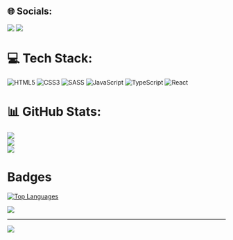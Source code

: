 
## 🌐 Socials:
[![](https://img.shields.io/badge/Instagram-%23E4405F.svg?style=for-the-badge&logo=Instagram&logoColor=white)](https://instagram.com/r10t_99) 
[![](https://img.shields.io/badge/Telegram-%2325A4FF.svg?style=for-the-badge&logo=Telegram&logoColor=white)](https://t.me/riot99)
# 💻 Tech Stack:
![HTML5](https://img.shields.io/badge/html5-%23E34F26.svg?style=for-the-badge&logo=html5&logoColor=white) ![CSS3](https://img.shields.io/badge/css3-%231572B6.svg?style=for-the-badge&logo=css3&logoColor=white) ![SASS](https://img.shields.io/badge/SASS-hotpink.svg?style=for-the-badge&logo=SASS&logoColor=white) ![JavaScript](https://img.shields.io/badge/javascript-%23323330.svg?style=for-the-badge&logo=javascript&logoColor=%23F7DF1E) ![TypeScript](https://img.shields.io/badge/typescript-%23007ACC.svg?style=for-the-badge&logo=typescript&logoColor=white) ![React](https://img.shields.io/badge/react-%2320232a.svg?style=for-the-badge&logo=react&logoColor=%2361DAFB)
# 📊 GitHub Stats:
![](https://github-readme-stats.vercel.app/api?username=f1yx&theme=maroongold&hide_border=false&include_all_commits=true&count_private=false)<br/>
![](https://github-readme-streak-stats.herokuapp.com/?user=f1yx&theme=maroongold&hide_border=false)<br/>
![](https://github-readme-stats.vercel.app/api/top-langs/?username=f1yx&theme=maroongold&hide_border=false&include_all_commits=true)

# Badges

<a href="https://github.com/f1yx" align="left"><img src="https://github-readme-stats.vercel.app/api/top-langs/?username=f1yx&langs_count=10&title_color=0891b2&text_color=ffffff&icon_color=0891b2&bg_color=1c1917&hide_border=true&locale=en&custom_title=Top%20%Languages" alt="Top Languages" /></a>

[![](https://www.codewars.com/users/f1yx/badges/large)](https://www.codewars.com/users/f1yx)

---
[![](https://visitcount.itsvg.in/api?id=f1yx&icon=3&color=4)](https://visitcount.itsvg.in)


<!-- created with https://gprm.itsvg.in + https://www.profileme.dev/create-profile -->
